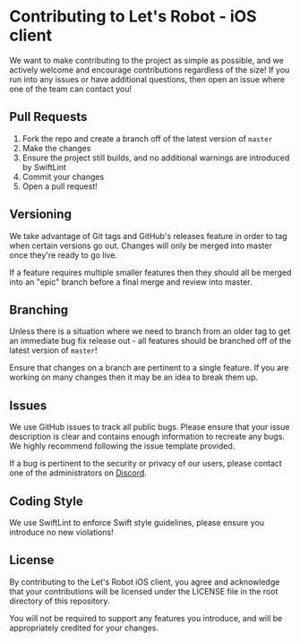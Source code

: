 # Contributing to Let's Robot - iOS client

We want to make contributing to the project as simple as possible,
and we actively welcome and encourage contributions regardless of the size!
If you run into any issues or have additional questions, then open an issue
where one of the team can contact you!

## Pull Requests

1. Fork the repo and create a branch off of the latest version of `master`
2. Make the changes
3. Ensure the project still builds, and no additional warnings are introduced by SwiftLint
4. Commit your changes
5. Open a pull request!

## Versioning

We take advantage of Git tags and GitHub's releases feature in order to tag
when certain versions go out. Changes will only be merged into master once
they're ready to go live.

If a feature requires multiple smaller features then they should all be merged
into an "epic" branch before a final merge and review into master.

## Branching

Unless there is a situation where we need to branch from an older tag to
get an immediate bug fix release out - all features should be branched off of
the latest version of `master`!

Ensure that changes on a branch are pertinent to a single feature. If you are
working on many changes then it may be an idea to break them up.

## Issues

We use GitHub issues to track all public bugs. Please ensure that your issue
description is clear and contains enough information to recreate any bugs. We
highly recommend following the issue template provided.

If a bug is pertinent to the security or privacy of our users, please contact
one of the administrators on [Discord](https://discord.gg/CpxUrk5).

## Coding Style

We use SwiftLint to enforce Swift style guidelines, please ensure you introduce
no new violations!

## License

By contributing to the Let's Robot iOS client, you agree and acknowledge that
your contributions will be licensed under the LICENSE file in the root directory
of this repository.

You will not be required to support any features you introduce, and will be
appropriately credited for your changes.
